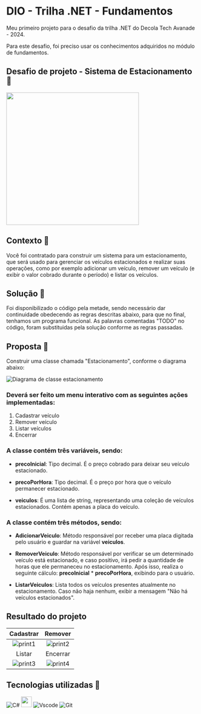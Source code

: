 # DIO - Trilha .NET - Fundamentos

Meu primeiro projeto para o desafio da trilha .NET do Decola Tech Avanade - 2024.

Para este desafio, foi preciso usar os conhecimentos adquiridos no módulo de fundamentos. 

## Desafio de projeto - Sistema de Estacionamento 🚗

<img height="350" src="https://i.imgur.com/Xc5aUSU.jpg">

## Contexto 🚗
Você foi contratado para construir um sistema para um estacionamento, que será usado para gerenciar os veículos estacionados e realizar suas operações, como por exemplo adicionar um veículo, remover um veículo (e exibir o valor cobrado durante o período) e listar os veículos.

## Solução 🚗
Foi disponibilizado o código pela metade, sendo necessário dar continuidade obedecendo as regras descritas abaixo, para que no final, tenhamos um programa funcional. As palavras comentadas "TODO" no código, foram substituidas pela solução conforme as regras passadas.

## Proposta 🚗
Construir uma classe chamada "Estacionamento", conforme o diagrama abaixo:

![Diagrama de classe estacionamento](diagrama_classe_estacionamento.png)

### Deverá ser feito um menu interativo com as seguintes ações implementadas:
1. Cadastrar veículo
2. Remover veículo
3. Listar veículos
4. Encerrar

### A classe contém três variáveis, sendo:

- **precoInicial**: Tipo decimal. É o preço cobrado para deixar seu veículo estacionado.

- **precoPorHora**: Tipo decimal. É o preço por hora que o veículo permanecer estacionado.

- **veiculos**: É uma lista de string, representando uma coleção de veículos estacionados. Contém apenas a placa do veículo.

### A classe contém três métodos, sendo:

- **AdicionarVeiculo**: Método responsável por receber uma placa digitada pelo usuário e guardar na variável **veiculos**.

- **RemoverVeiculo**: Método responsável por verificar se um determinado veículo está estacionado, e caso positivo, irá pedir a quantidade de horas que ele permaneceu no estacionamento. Após isso, realiza o seguinte cálculo: **precoInicial** * **precoPorHora**, exibindo para o usuário.

- **ListarVeiculos**: Lista todos os veículos presentes atualmente no estacionamento. Caso não haja nenhum, exibir a mensagem "Não há veículos estacionados".

## Resultado do projeto
| Cadastrar | Remover  |
|:--------: |:--------:|
|![print1](https://i.imgur.com/RAe3fnY.png)|![print2](https://i.imgur.com/AlggqxL.png)|
| Listar | Encerrar  |
|![print3](https://i.imgur.com/dnSOv4W.png)|![print4](https://i.imgur.com/IWP5O0R.png)|

## Tecnologias utilizadas  🚗

![C#](https://img.shields.io/badge/C%23-239120?style=for-the-badge&logo=c-sharp&logoColor=white) <img height="28" src="https://i.imgur.com/RJt65d2.png"> ![Vscode](https://img.shields.io/badge/Vscode-007ACC?style=for-the-badge&logo=visual-studio-code&logoColor=white) ![Git](https://img.shields.io/badge/GIT-E44C30?style=for-the-badge&logo=git&logoColor=white)